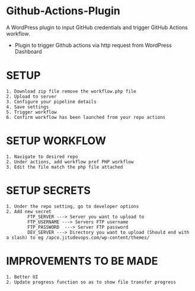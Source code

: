 # Github-Actions-Plugin

A WordPress plugin to input GitHub credentials and trigger GitHub Actions workflow.

- Plugin to trigger Github actions via http request from WordPress Dashboard

# SETUP

    1. Download zip file remove the workflow.php file
    2. Upload to server
    3. Configure your pipeline details
    4. Save settings
    5. Trigger workflow
    6. Confirm workflow has been launched from your repo actions

# SETUP WORKFLOW

    1. Navigate to desired repo
    2. Under actions, add workflow pref PHP workflow
    3. Edit the file match the php file attached

# SETUP SECRETS

    1. Under the repo setting, go to developer options
    2. Add new secret
    		FTP_SERVER ---> Server you want to upload to
    		FTP_USERNAME ---> Servers FTP username
    		FTP_PASSWORD  ---> Server FTP password
    		DEV_SERVER ---> Directory you want to upload (Should end with a slash) to eg /apco.jitudevops.com/wp-content/themes/

# IMPROVEMENTS TO BE MADE

    1. Better UI
    2. Update progress function so as to show file transfer progress
